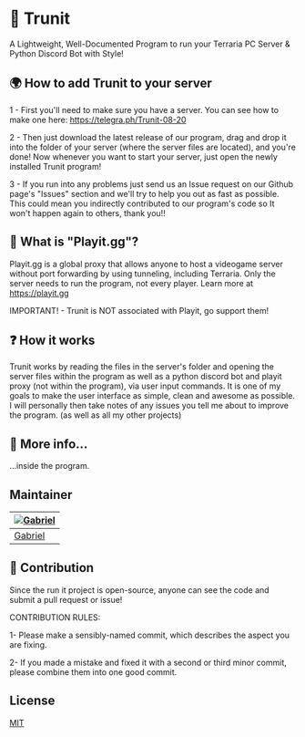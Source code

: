 # 🏃 Trunit

A Lightweight, Well-Documented Program to run your Terraria PC Server &amp; Python Discord Bot with Style!

## 🌍 How to add Trunit to your server

1 - First you'll need to make sure you have a server. You can see how to make one here: https://telegra.ph/Trunit-08-20

2 - Then just download the latest release of our program, drag and drop it into the
    folder of your server (where the server files are located), and you're done!
    Now whenever you want to start your server, just open the newly installed
    Trunit program!

3 - If you run into any problems just send us an Issue request on our Github page's "Issues"
    section and we'll try to help you out as fast as possible. This could mean you indirectly
    contributed to our program's code so It won't happen again to others, thank you!!

## 📶 What is "Playit.gg"?

Playit.gg is a global proxy that allows anyone to host a videogame server without port forwarding by using tunneling, including Terraria. Only the server needs to run the program, not every player. Learn more at https://playit.gg

IMPORTANT! - Trunit is NOT associated with Playit, go support them!

## ❓ How it works

Trunit works by reading the files in the server's folder and opening the server files within the program as well as a python discord bot and playit proxy (not within the program), via user input commands. It is one of my goals to make the user interface as simple, clean and awesome as possible. I will personally then take notes of any issues you tell me about to improve the program. (as well as all my other projects)

## 📜 More info...

...inside the program.

## Maintainer
| [![Gabriel](https://avatars.githubusercontent.com/u/90223564?s=96&v=4)](https://github.com/gabriellikeswater) |
|---|
|[Gabriel](https://github.com/gabriellikeswater)

## 🙋 Contribution
Since the run it project is open-source, anyone can see the code and submit a pull request or issue!


CONTRIBUTION RULES:

1- Please make a sensibly-named commit, which describes the aspect you are fixing.

2- If you made a mistake and fixed it with a second or third minor commit, please combine them into one good commit.

## License

[MIT](https://choosealicense.com/licenses/mit/)